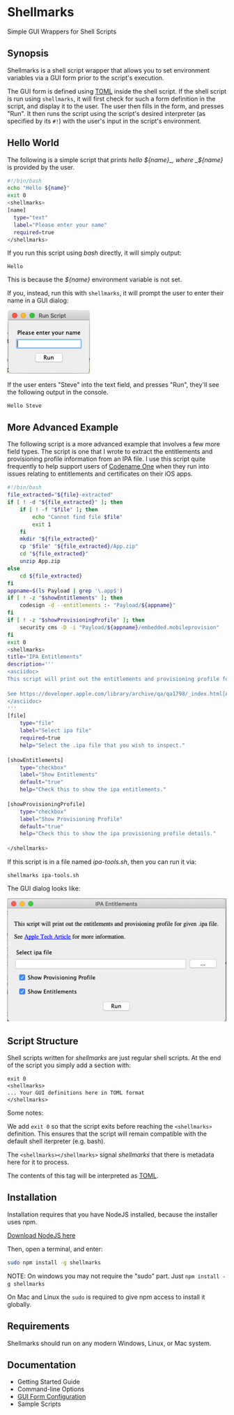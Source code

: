# Shellmarks
Simple GUI Wrappers for Shell Scripts

## Synopsis

Shellmarks is a shell script wrapper that allows you to set environment variables via a GUI form prior to the script's execution.

The GUI form is defined using [TOML](https://toml.io/en/) inside the shell script.  If the shell script is run using `shellmarks`, it will first check for such a form definition in the script, and display it to the user.  The user then fills in the form, and presses "Run".  It then runs the script using the script's desired interpreter (as specified by its `#!`) with the user's input in the script's environment.

## Hello World

The following is a simple script that prints _hello ${name}_, where _${name}_ is provided by the user.

```bash
#!/bin/bash
echo "Hello ${name}"
exit 0
<shellmarks>
[name]
  type="text"
  label="Please enter your name"
  required=true
</shellmarks>
```

If you run this script using _bash_ directly, it will simply output:

~~~
Hello
~~~

This is because the _${name}_ environment variable is not set.

If you, instead, run this with `shellmarks`, it will prompt the user to enter their name in a GUI dialog:

![Hello World](images/hello-world.png)

If the user enters "Steve" into the text field, and presses "Run", they'll see the following output in the console.

~~~
Hello Steve
~~~

## More Advanced Example

The following script is a more advanced example that involves a few more field types.  The script is one that I wrote to extract the entitlements and provisioning profile information from an IPA file.  I use this script quite frequently to help support users of [Codename One](https://www.codenameone.com) when they run into issues relating to entitlements and certificates on their iOS apps.

```bash
#!/bin/bash
file_extracted="${file}-extracted"
if [ ! -d "${file_extracted}" ]; then
    if [ ! -f "$file" ]; then
        echo "Cannot find file $file"
        exit 1
    fi
    mkdir "${file_extracted}"
    cp "$file" "${file_extracted}/App.zip"
    cd "${file_extracted}"
    unzip App.zip
else
    cd ${file_extracted}
fi
appname=$(ls Payload | grep '\.app$')
if [ ! -z "$showEntitlements" ]; then
    codesign -d --entitlements :- "Payload/${appname}"
fi
if [ ! -z "$showProvisioningProfile" ]; then
    security cms -D -i "Payload/${appname}/embedded.mobileprovision"
fi
exit 0
<shellmarks>
title="IPA Entitlements"
description='''
<asciidoc>
This script will print out the entitlements and provisioning profile for given .ipa file.

See https://developer.apple.com/library/archive/qa/qa1798/_index.html[Apple Tech Article] for more information.
</asciidoc>
'''
[file]
    type="file"
    label="Select ipa file"
    required=true
    help="Select the .ipa file that you wish to inspect."

[showEntitlements]
    type="checkbox"
    label="Show Entitlements"
    default="true"
    help="Check this to show the ipa entitlements."

[showProvisioningProfile]
    type="checkbox"
    label="Show Provisioning Profile"
    default="true"
    help="Check this to show the ipa provisioning profile details."

</shellmarks>

```

If this script is in a file named _ipa-tools.sh_, then you can run it via:

~~~
shellmarks ipa-tools.sh
~~~

The GUI dialog looks like:

![ipa-tools](images/ipa-tools.png)

## Script Structure

Shell scripts written for _shellmarks_ are just regular shell scripts.  At the end of the script you simply add a section with:

~~~
exit 0
<shellmarks>
... Your GUI definitions here in TOML format
</shellmarks>
~~~

Some notes:

We add `exit 0` so that the script exits before reaching the `<shellmarks>` definition.  This ensures that the script will remain compatible with the default shell iterpreter (e.g. bash).

The `<shellmarks></shellmarks>` signal _shellmarks_ that there is metadata here for it to process.

The contents of this tag will be interpreted as [TOML](https://toml.io/en/).

## Installation

Installation requires that you have NodeJS installed, because the installer uses npm.

[Download NodeJS here](https://nodejs.org/en/download/)

Then, open a terminal, and enter:

```bash
sudo npm install -g shellmarks
```

NOTE: On windows you may not require the "sudo" part.  Just `npm install -g shellmarks`

On Mac and Linux the `sudo` is required to give npm access to install it globally.

## Requirements

Shellmarks should run on any modern Windows, Linux, or Mac system.

## Documentation

- Getting Started Guide
- Command-line Options
- [GUI Form Configuration](https://github.com/shannah/shellmarks/wiki/Shellmarks-GUI-Form-Configuration)
- Sample Scripts


